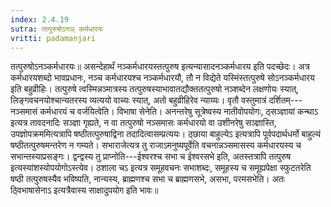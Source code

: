 ```yaml
---
index: 2.4.19
sutra: तत्पुरुषोऽनञ्‌ कर्मधारयः
vritti: padamanjari
---
```


  तत्पुरुषोऽनञ्कर्मधारयः॥ असन्देहार्थं नञ्कर्मधारयस्तत्पुरुष इत्यन्यासादनञ्कर्मधारय इति पदच्छेदः। अत्र कर्मधारयशब्दो भावप्रधानः, नञ्च कर्मधारयश्च नञ्कर्मधारयौ, तौ न विद्येते यस्मिंस्तत्पुरुषे सोऽनञ्कर्मधारय इति बहुव्रीहिः। तत्पुरुषे त्वस्मिन्नञ्मात्रस्य तत्पुरुषस्याभावातद्यौक्ततत्पुरुषो नञ्शब्देन लक्षणोयः स्यात्, लिङ्गवचनयोश्चान्यतरस्य व्यत्ययो वाच्यः स्यात्, अतो बहुव्रीहिरेव न्याय्यः। वृतौ वस्तुमात्रं दर्शितम्---नञ्समासं कर्मधारयं च वर्जयित्वेति। विभाषा सेनेति। अनन्तरेषु सूत्रेष्वस्य नातीवोपयोगः, ठ्सञ्ज्ञायां कन्थाऽ इत्यत्र तावदनादिः सञ्ज्ञा गृह्यते, न वा तत्पुरुषो नञ्समासः कर्मधारयो वा उशीनरेषु सञ्ज्ञास्ति, उपज्ञोपक्रममित्यत्रापि षष्ठीतत्पुरुषाद्विना तदादित्वासम्प्रत्ययः। ठ्छाया बाहुल्येऽ इत्यत्रापि पूर्वपदार्थधर्मो बाहुल्यं षष्ठीतत्पुरुषमन्तरेण न गम्यते। सभाराजेत्यत्र तु राजाऽमनुष्यपूर्वेति वचनान्नञ्समासस्य कर्मधारयस्य च सभान्तस्याप्रसङ्गः। द्वन्द्वस्य तु प्राप्नोति---ईश्वरश्च सभा च ईश्वरसभे इति, अतस्तत्रापि तत्पुरुष इत्यस्यांशस्योपयोगोऽस्त्येव। ठशाला चऽ इत्यत्र समूहवचनः सभाशब्दः, समूहस्य च समूह्यपेक्षा स्फुटतरेति षष्ठी तत्पुरुषस्यैव भविष्यति, नान्यस्य, ब्राह्मणश्च सभा च ब्राह्मणसभे, असभा, परमसभेति। अतः ठ्विभाषासेनाऽ इत्यत्रैवास्य साक्षादुपयोग इति भावः॥
